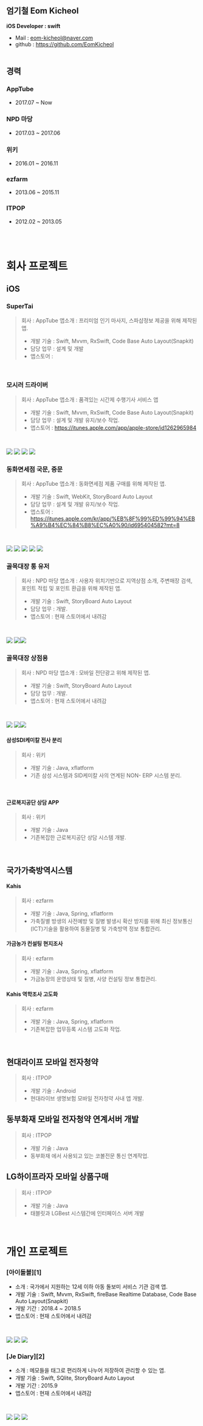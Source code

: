 엄기철 Eom Kicheol
-
**iOS Developer : swift**  
- Mail : <eom-kicheol@naver.com>  
- github : https://github.com/EomKicheol
 <br /> <br />
 
경력
-
### AppTube
* 2017.07 ~ Now

### NPD 마당
* 2017.03 ~ 2017.06

### 위키
* 2016.01 ~ 2016.11

### ezfarm
* 2013.06 ~ 2015.11

### ITPOP
* 2012.02 ~ 2013.05


 <br /> <br />
 
# 회사 프로젝트
## iOS

### SuperTai
> 회사 : AppTube
> 앱소개 : 프리미엄 인기 마사지, 스파샵정보 제공을 위해 제작된 앱.
> * 개발 기술 : Swift, Mvvm, RxSwift, Code Base Auto Layout(Snapkit)
> * 담당 업무 : 설계 및 개발
> * 앱스토어 : 

<br />



### 모시러 드라이버
> 회사 : AppTube
> 앱소개 : 품격있는 시간제 수행기사 서비스 앱
> * 개발 기술 : Swift, Mvvm, RxSwift, Code Base Auto Layout(Snapkit)
> * 담당 업무 : 설계 및 개발 유지/보수 작업.
> * 앱스토어 : https://itunes.apple.com/app/apple-store/id1262965984

<br />

![](https://github.com/EomKicheol/resume/blob/master/images/apptube/mosiler_01.jpg?raw=true) 
![](https://github.com/EomKicheol/resume/blob/master/images/apptube/mosiler_02.jpg?raw=true)
![](https://github.com/EomKicheol/resume/blob/master/images/apptube/mosiler_03.jpg?raw=true) 
![](https://github.com/EomKicheol/resume/blob/master/images/apptube/mosiler_04.jpg?raw=true) 

### 동화면세점 국문, 중문
> 회사 : AppTube
> 앱소개 : 동화면세점 제품 구매를 위해 제작된 앱.
> * 개발 기술 : Swift, WebKit, StoryBoard Auto Layout
> * 담당 업무 : 설계 및 개발 유지/보수 작업.
> * 앱스토어 : https://itunes.apple.com/kr/app/%EB%8F%99%ED%99%94%EB%A9%B4%EC%84%B8%EC%A0%90/id695404582?mt=8

<br />

![](https://github.com/EomKicheol/resume/blob/master/images/apptube/dongwha_01.jpg?raw=true) 
![](https://github.com/EomKicheol/resume/blob/master/images/apptube/dongwha_02.jpg?raw=true) 
![](https://github.com/EomKicheol/resume/blob/master/images/apptube/dongwha_03.jpg?raw=true) 
![](https://github.com/EomKicheol/resume/blob/master/images/apptube/dongwha_04.jpg?raw=true) 
![](https://github.com/EomKicheol/resume/blob/master/images/apptube/dongwha_05.jpg?raw=true) 

### 골목대장 통 유저
> 회사 : NPD 마당
> 앱소개 : 사용자 위치기반으로 지역상점 소개, 주변매장 검색, 포인트 적립 및 포인트 환급을 위해 제작된 앱.
> * 개발 기술 : Swift, StoryBoard Auto Layout
> * 담당 업무 : 개발. 
> * 앱스토어 : 현재 스토어에서 내려감

<br />

![](https://github.com/kuu723/resume/blob/master/images/baru/inus0.png?raw=true) ![](https://github.com/kuu723/resume/blob/master/images/baru/inus1.png?raw=true)![](https://github.com/kuu723/resume/blob/master/images/baru/inus2.png?raw=true)

### 골목대장 상점용 
> 회사 : NPD 마당
> 앱소개 : 모바일 전단광고 위해 제작된 앱.
> * 개발 기술 : Swift, StoryBoard Auto Layout
> * 담당 업무 : 개발. 
> * 앱스토어 : 현재 스토어에서 내려감

<br />

![](https://github.com/kuu723/resume/blob/master/images/baru/inus0.png?raw=true) ![](https://github.com/kuu723/resume/blob/master/images/baru/inus1.png?raw=true)![](https://github.com/kuu723/resume/blob/master/images/baru/inus2.png?raw=true)

#### 삼성SDI케미칼 전사 분리
> 회사 : 위키
> * 개발 기술 : Java, xflatform
> * 기존 삼성 시스템과 SID케미칼 사의 연계된 NON- ERP 시스템 분리.
<br />

#### 근로복지공단 상담 APP
> 회사 : 위키
> * 개발 기술 : Java
> * 기존복잡한 근로복지공단 상담 시스템 개발.
<br />

## 국가가축방역시스템
#### Kahis
> 회사 : ezfarm
> * 개발 기술 : Java, Spring, xflatform
> * 가축질별 방생의 사전예방 및 질병 발생시 확산 방지를 위해 최신 정보통신(ICT)기술을 활용하여 동물질병 및 가축방역 정보 통합관리.

#### 가금농가 컨설팅 현지조사 
> 회사 : ezfarm
> * 개발 기술 : Java, Spring, xflatform
> * 가금농장의 운영상태 및 질병, 사양 컨설팅 정보 통합관리.

#### Kahis 역학조사 고도화
> 회사 : ezfarm
> * 개발 기술 : Java, Spring, xflatform
> * 기존복잡한 업무등록 시스템 고도화 작업.


<br />

## 현대라이프 모바일 전자청약
> 회사 : ITPOP
> * 개발 기술 : Android
> * 현대라이브 생명보험 모바일 전자청약 사내 앱 개발.

## 동부화재 모바일 전자청약 연계서버 개발
> 회사 : ITPOP
> * 개발 기술 : Java
> * 동부화재 에서 사용되고 있는 코볼전문 통신 연계작업.

## LG하이프라자 모바일 상품구매
> 회사 : ITPOP
> * 개발 기술 : Java
> * 태블릿과 LGBest 시스템간에 인터페이스 서버 개발

<br />

# 개인 프로젝트
### [아이돌볼][1]
* 소개 : 국가에서 지원하는 12세 이하 아동 돌보미 서비스 기관 검색 앱.
* 개발 기술 : Swift, Mvvm, RxSwift, fireBase Realtime Database, Code Base Auto Layout(Snapkit)
* 개발 기간 : 2018.4 ~ 2018.5
* 앱스토어 : 현재 스토어에서 내려감
<br />

![](https://github.com/kuu723/resume/blob/master/images/hello/nameaphoto_0.PNG?raw=true) ![](https://github.com/kuu723/resume/blob/master/images/hello/nameaphoto_1.PNG?raw=true) ![](https://github.com/kuu723/resume/blob/master/images/hello/nameaphoto_2.PNG?raw=true)
	
### [Je Diary][2]
* 소개 : 메모들을 태그로 편리하게 나누어 저장하여 관리할 수 있는 앱.
* 개발 기술 : Swift, SQlite, StoryBoard Auto Layout
* 개발 기간 : 2015.9
* 앱스토어 : 현재 스토어에서 내려감

<br />

![](https://github.com/kuu723/resume/blob/master/images/hello/JeDiary_0.png?raw=true) ![](https://github.com/kuu723/resume/blob/master/images/hello/JeDiary_1.png?raw=true) ![](https://github.com/kuu723/resume/blob/master/images/hello/JeDiary_2.png?raw=true)


